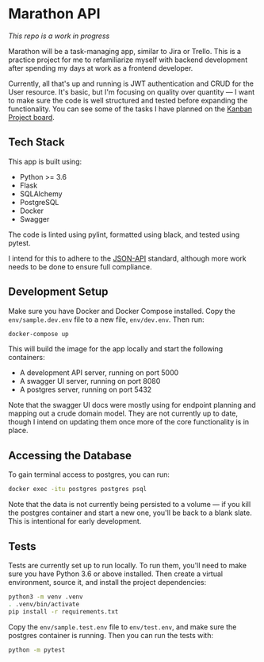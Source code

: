 # Marathon API

_This repo is a work in progress_

Marathon will be a task-managing app, similar to Jira or Trello. This is a practice project for me to refamiliarize myself with backend development after spending my days at work as a frontend developer.

Currently, all that's up and running is JWT authentication and CRUD for the User resource. It's basic, but I'm focusing on quality over quantity &mdash; I want to make sure the code is well structured and tested before expanding the functionality. You can see some of the tasks I have planned on the [Kanban Project board](https://github.com/dakotalillie/marathon-api/projects/1).

## Tech Stack

This app is built using:

-   Python >= 3.6
-   Flask
-   SQLAlchemy
-   PostgreSQL
-   Docker
-   Swagger

The code is linted using pylint, formatted using black, and tested using pytest.

I intend for this to adhere to the [JSON-API](https://jsonapi.org/) standard, although more work needs to be done to ensure full compliance.

## Development Setup

Make sure you have Docker and Docker Compose installed. Copy the `env/sample.dev.env` file to a new file, `env/dev.env`. Then run:

```bash
docker-compose up
```

This will build the image for the app locally and start the following containers:

-   A development API server, running on port 5000
-   A swagger UI server, running on port 8080
-   A postgres server, running on port 5432

Note that the swagger UI docs were mostly using for endpoint planning and mapping out a crude domain model. They are not currently up to date, though I intend on updating them once more of the core functionality is in place.

## Accessing the Database

To gain terminal access to postgres, you can run:

```bash
docker exec -itu postgres postgres psql
```

Note that the data is not currently being persisted to a volume &mdash; if you kill the postgres container and start a new one, you'll be back to a blank slate. This is intentional for early development.

## Tests

Tests are currently set up to run locally. To run them, you'll need to make sure you have Python 3.6 or above installed. Then create a virtual environment, source it, and install the project dependencies:

```bash
python3 -m venv .venv
. .venv/bin/activate
pip install -r requirements.txt
```

Copy the `env/sample.test.env` file to `env/test.env`, and make sure the postgres container is running. Then you can run the tests with:

```bash
python -m pytest
```
